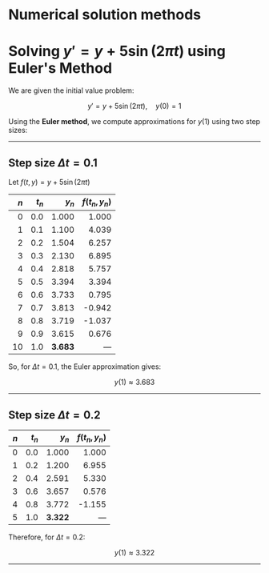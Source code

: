 # Numerical solution methods
<!-- Determine y(1) for  Solving y' = y + 5 sin(2πt) using Euler's Method

We are given the initial value problem:
$$
y' = y + 5\sin(2\pi t), \quad y(0) = 1
$$

Using the **Euler method**, we compute approximations for ( y(1)) using two step sizes:

---

Step size $$ ( \Delta t = 0.1 \)$$

Let \( f(t, y) = y + 5\sin(2\pi t) \)

| \( n \) | \( t_n \) | \( y_n \) | \( f(t_n, y_n) \) |
|--------:|----------:|----------:|------------------:|
| 0       | 0.0       | 1.000     | 1.000             |
| 1       | 0.1       | 1.100     | 4.039             |
| 2       | 0.2       | 1.504     | 6.257             |
| 3       | 0.3       | 2.130     | 6.895             |
| 4       | 0.4       | 2.818     | 5.757             |
| 5       | 0.5       | 3.394     | 3.394             |
| 6       | 0.6       | 3.733     | 0.795             |
| 7       | 0.7       | 3.813     | -0.942            |
| 8       | 0.8       | 3.719     | -1.037            |
| 9       | 0.9       | 3.615     | 0.676             |
| 10      | 1.0       | **3.683** | —                 |

Hence, for \( \Delta t = 0.1 \), the Euler approximation gives:
\[
y(1) \approx 3.683
\]

---

## Step size \( \Delta t = 0.2 \)

| \( n \) | \( t_n \) | \( y_n \) | \( f(t_n, y_n) \) |
|--------:|----------:|----------:|------------------:|
| 0       | 0.0       | 1.000     | 1.000             |
| 1       | 0.2       | 1.200     | 6.955             |
| 2       | 0.4       | 2.591     | 5.330             |
| 3       | 0.6       | 3.657     | 0.576             |
| 4       | 0.8       | 3.772     | -1.155            |
| 5       | 1.0       | **3.322** | —                 |

Therefore, for \( \Delta t = 0.2 \):
\[
y(1) \approx 3.322
\]

---

 -->

 # Solving $y' = y + 5 \sin(2\pi t)$ using Euler's Method

We are given the initial value problem:

$$
y' = y + 5\sin(2\pi t), \quad y(0) = 1
$$

Using the **Euler method**, we compute approximations for $y(1)$ using two step sizes:

---

## Step size $\Delta t = 0.1$

Let $f(t, y) = y + 5\sin(2\pi t)$

| $n$ | $t_n$ | $y_n$ | $f(t_n, y_n)$ |
|----:|------:|------:|---------------:|
| 0   | 0.0   | 1.000 | 1.000          |
| 1   | 0.1   | 1.100 | 4.039          |
| 2   | 0.2   | 1.504 | 6.257          |
| 3   | 0.3   | 2.130 | 6.895          |
| 4   | 0.4   | 2.818 | 5.757          |
| 5   | 0.5   | 3.394 | 3.394          |
| 6   | 0.6   | 3.733 | 0.795          |
| 7   | 0.7   | 3.813 | -0.942         |
| 8   | 0.8   | 3.719 | -1.037         |
| 9   | 0.9   | 3.615 | 0.676          |
| 10  | 1.0   | **3.683** | —         |

So, for $\Delta t = 0.1$, the Euler approximation gives:

$$
y(1) \approx 3.683
$$

---

## Step size $\Delta t = 0.2$

| $n$ | $t_n$ | $y_n$ | $f(t_n, y_n)$ |
|----:|------:|------:|---------------:|
| 0   | 0.0   | 1.000 | 1.000          |
| 1   | 0.2   | 1.200 | 6.955          |
| 2   | 0.4   | 2.591 | 5.330          |
| 3   | 0.6   | 3.657 | 0.576          |
| 4   | 0.8   | 3.772 | -1.155         |
| 5   | 1.0   | **3.322** | —         |

Therefore, for $\Delta t = 0.2$:

$$
y(1) \approx 3.322
$$

---

